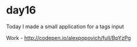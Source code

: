 # day16
Today I made a small application for a tags input

Work - http://codepen.io/alexpopovich/full/BpYzPg
